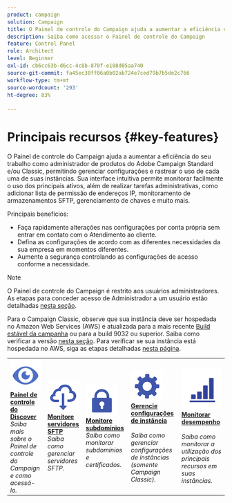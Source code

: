 ```yaml
---
product: campaign
solution: Campaign
title: O Painel de controle do Campaign ajuda a aumentar a eficiência do seu trabalho como administrador de produtos do Adobe Campaign Standard e/ou Classic.
description: Saiba como acessar o Painel de controle do Campaign
feature: Control Panel
role: Architect
level: Beginner
exl-id: cb6cc63b-d6cc-4c8b-870f-e108d05aa740
source-git-commit: fa45ec38ff06a0b02ab724e7ced79b7b5de2c766
workflow-type: tm+mt
source-wordcount: '293'
ht-degree: 83%

---
```


# Principais recursos {#key-features}

O Painel de controle do Campaign ajuda a aumentar a eficiência do seu trabalho como administrador de produtos do Adobe Campaign Standard e/ou Classic, permitindo gerenciar configurações e rastrear o uso de cada uma de suas instâncias. Sua interface intuitiva permite monitorar facilmente o uso dos principais ativos, além de realizar tarefas administrativas, como adicionar lista de permissão de endereços IP, monitoramento de armazenamentos SFTP, gerenciamento de chaves e muito mais.

Principais benefícios:

* Faça rapidamente alterações nas configurações por conta própria sem entrar em contato com o Atendimento ao cliente.
* Defina as configurações de acordo com as diferentes necessidades da sua empresa em momentos diferentes.
* Aumente a segurança controlando as configurações de acesso conforme a necessidade.

>[!NOTE]
>
>O Painel de controle do Campaign é restrito aos usuários administradores. As etapas para conceder acesso de Administrador a um usuário estão detalhadas [nesta seção](managing-permissions.md).
>
>Para o Campaign Classic, observe que sua instância deve ser hospedada no Amazon Web Services (AWS) e atualizada para a mais recente [Build estável da campanha](https://experienceleague.adobe.com/docs/campaign-classic/using/release-notes/rn-overview.html?lang=pt-BR#rn-statuses) ou para a build 9032 ou superior. Saiba como verificar a versão [nesta seção](https://experienceleague.adobe.com/docs/campaign-classic/using/getting-started/starting-with-adobe-campaign/launching-adobe-campaign.html?lang=pt-BR#getting-your-campaign-version). Para verificar se sua instância está hospedada no AWS, siga as etapas detalhadas [nesta página](../../faq.md#hosted-aws).

<table style="table-layout:fixed">
<tr>
    <td>
        <a href="../../discover/using/accessing-control-panel.md"><img alt="condições" src="assets/do-not-localize/discover.png"/></a>
        <div><a href="../../discover/using/accessing-control-panel.md"><strong>Painel de controle do Discover</strong></a></div>
        <em>Saiba mais sobre o Painel de controle do Campaign e como acessá-lo.</em>
    </td>
    <td>
        <a href="../../sftp/using/about-sftp-management.md"><img alt="condições" src="assets/do-not-localize/sftp.png"/></a>
        <div><a href="../../sftp/using/about-sftp-management.md"><strong>Monitore servidores SFTP</strong></a></div>
        <em>Saiba como gerenciar servidores SFTP.</em>
    </td>
    <td>
        <a href="../../subdomains-certificates/using/subdomains-branding.md"><img alt="condições" src="assets/do-not-localize/subdomains.png"/></a>
        <div><a href="../../subdomains-certificates/using/subdomains-branding.md"><strong>Monitore subdomínios</strong></a></div>
        <em>Saiba como monitorar subdomínios e certificados.</em>
    </td>
    <td>
        <a href="../../instances-settings/using/ip-allow-listing-instance-access.md"><img alt="condições" src="assets/do-not-localize/instance_settings.png"/></a>
        <div><a href="../../instances-settings/using/ip-allow-listing-instance-access.md"><strong>Gerencie configurações de instância</strong></a></div>
        <br/><em>Saiba como gerenciar configurações de instâncias (somente Campaign Classic).</em>
    </td>
    <td>
        <a href="../../performance-monitoring/using/about-performance-monitoring.md"><img alt="condições" src="assets/do-not-localize/monitoring-performance.png"/></a>
        <div><a href="../../performance-monitoring/using/about-performance-monitoring.md"><strong>Monitorar desempenho</strong></a></div>
        <br/><em>Saiba como monitorar a utilização dos principais recursos em suas instâncias.</em>
    </td>
</tr>
</table>
